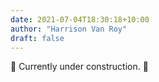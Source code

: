 ```yaml
---
date: 2021-07-04T18:30:18+10:00
author: "Harrison Van Roy"
draft: false
---
```

🚧 Currently under construction. 🚧
